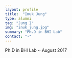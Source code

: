 ```yaml
---
layout: profile
title:  "Inuk Jung"
type: alumni
tag: "Jung I"
img: "inuk_jung.jpg"
summary: "Ph.D in BHI Lab"
contact: "-"
---
```

Ph.D in BHI Lab ~ August 2017